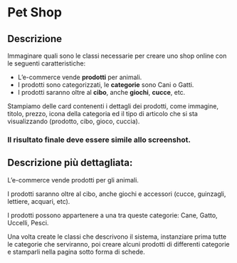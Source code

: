 **Pet Shop**
===
## **Descrizione**
Immaginare quali sono le classi necessarie per creare uno shop online con le seguenti caratteristiche:
 - L’e-commerce vende **prodotti** per animali.
 - I prodotti sono categorizzati, le **categorie** sono Cani o Gatti.
 - I prodotti saranno oltre al **cibo**, anche **giochi**, **cucce**, etc.

 Stampiamo delle card contenenti i dettagli dei prodotti, come immagine, titolo, prezzo, icona della categoria ed il tipo di articolo che si sta visualizzando (prodotto, cibo, gioco, cuccia).

### **Il risultato finale deve essere simile allo screenshot.**

## **Descrizione più dettagliata:**

L’e-commerce vende prodotti per gli animali.

I prodotti saranno oltre al cibo, anche giochi e accessori (cucce, guinzagli, lettiere, acquari, etc).

I prodotti possono appartenere a una tra queste categorie:
Cane, Gatto, Uccelli, Pesci.

Una volta create le classi che descrivono il sistema, instanziare prima tutte le categorie che serviranno, poi creare alcuni prodotti di differenti categorie e stamparli nella pagina sotto forma di schede.